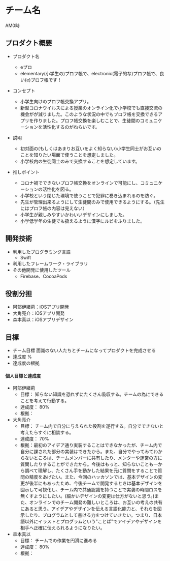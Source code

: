 # チーム名
AM0時

## プロダクト概要
- プロダクト名
  - eプロ
  - elementary(小学生の)プロフ帳で、electronic(電子的な)プロフ帳で、良い(e)プロフ帳です！
- コンセプト
  - 小学生向けのプロフ帳交換アプリ。
  - 新型コロナウイルスによる授業のオンライン化で小学校でも直接交流の機会がが減りました。このような状況の中でもプロフ帳を交換できるアプリを作りました。プロフ帳交換を楽しむことで、生徒間のコミュニケーションを活性化するのがねらいです。

- 説明
  - 初対面の(もしくはあまりお互いをよく知らない)小学生同士がお互いのことを知りたい場面で使うことを想定しました。
  - 小学校内の生徒同士のみで交換することを想定しています。
- 推しポイント
  - コロナ禍でできないプロフ帳交換をオンラインで可能にし、コミュニケーションの活性化を図る。
  - 小学校という閉じた環境で使うことで犯罪に巻き込まれるのを防ぐ。
  - 先生が管理出来るようにして生徒間のみで使用できるようにする。（先生にはプロフ帳の内容は見えない）
  - 小学生が親しみやすいかわいいデザインにしました。
  - 小学低学年の生徒でも扱えるように漢字にルビをふりました。

## 開発技術
- 利用したプログラミング言語
  - Swift
- 利用したフレームワーク・ライブラリ
- その他開発に使用したツール
  - Firebase、CocoaPods

## 役割分担
- 阿部伊緒莉：iOSアプリ開発
- 大角亮介：iOSアプリ開発
- 森本真以：iOSアプリデザイン

## 目標
- チーム目標
  面識のない人たちとチームになってプロダクトを完成させる
- 達成度
%
- 達成度の根拠


#### 個人目標と達成度
- 阿部伊緒莉 
  - 目標：  知らない知識を恐れずにたくさん吸収する。チームの為にできることを考えて行動する。
  - 達成度： 80%  
  - 根拠：  
- 大角亮介  
  - 目標：  チーム内で自分に与えられた役割を遂行する。自分でできないと考えたらすぐに相談する。
  - 達成度： 70%  
  - 根拠：最初のアイデア通り実装することはできなかったが、チーム内で自分に課された部分の実装はできたから。また、自分でやってみてわからないところは、チームメンバーに共有したり、メンターや運営の方に質問したりすることができたから。今後はもっと、知らないことも一から調べて理解し、たくさん手を動かした結果を元に質問をすることで質問の精度をあげたい。また、今回のハッカソンでは、基本デザインの変更が後半にもあったため、今後チームで開発するときは基本デザインを図示して可視化し、チーム内で共通認識を持つことで実装の時間ロスを無くすようにしたい。(細かいデザインの変更は仕方がないと思う。)また、オンラインでのチーム開発の難しいところは、お互いの考えの共有にあると思う。アイデアやデザインを伝える言語化能力と、それらを図示したり、プログラムとして書ける力をつけていきたい。つまり、日本語以外にイラストとプログラムという"ことば"でアイデアやデザインを相手へ正確に伝えられるようになりたい。
- 森本真以  
  - 目標：  チームでの作業を円滑に進める
  - 達成度： 80%  
  - 根拠： 

